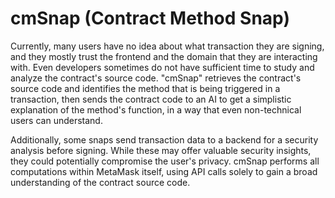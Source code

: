 # cmSnap (Contract Method Snap)

Currently, many users have no idea about what transaction they are signing, and they mostly trust the frontend and the
domain that they are interacting with. Even developers sometimes do not have sufficient time to study and analyze the
contract's source code. "cmSnap" retrieves the contract's source code and identifies the method that is being triggered
in a transaction, then sends the contract code to an AI to get a simplistic explanation of the method's function, in a
way that even non-technical users can understand.

Additionally, some snaps send transaction data to a backend for a security analysis before signing. While these may
offer valuable security insights, they could potentially compromise the user's privacy. cmSnap performs all computations
within MetaMask itself, using API calls solely to gain a broad understanding of the contract source code.
